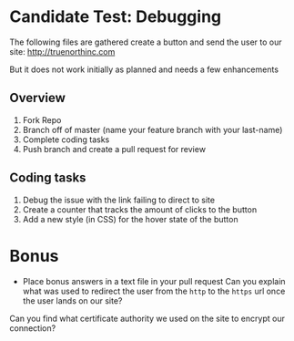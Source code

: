 # Candidate Test: Debugging
The following files are gathered create a button and send the user to our site: http://truenorthinc.com

But it does not work initially as planned and needs a few enhancements

## Overview
1. Fork Repo
2. Branch off of master (name your feature branch with your last-name)
2. Complete coding tasks
3. Push branch and create a pull request for review

## Coding tasks
1. Debug the issue with the link failing to direct to site
2. Create a counter that tracks the amount of clicks to the button
3. Add a new style (in CSS) for the hover state of the button

# Bonus
* Place bonus answers in a text file in your pull request
Can you explain what was used to redirect the user from the `http` to the `https` url once the user lands on our site?

Can you find what certificate authority we used on the site to encrypt our connection?